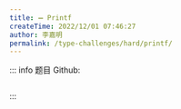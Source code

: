 ```yaml
---
title: ➖ Printf
createTime: 2022/12/01 07:46:27
author: 李嘉明
permalink: /type-challenges/hard/printf/
---
```


::: info 题目
Github: []()

```ts

```

:::
